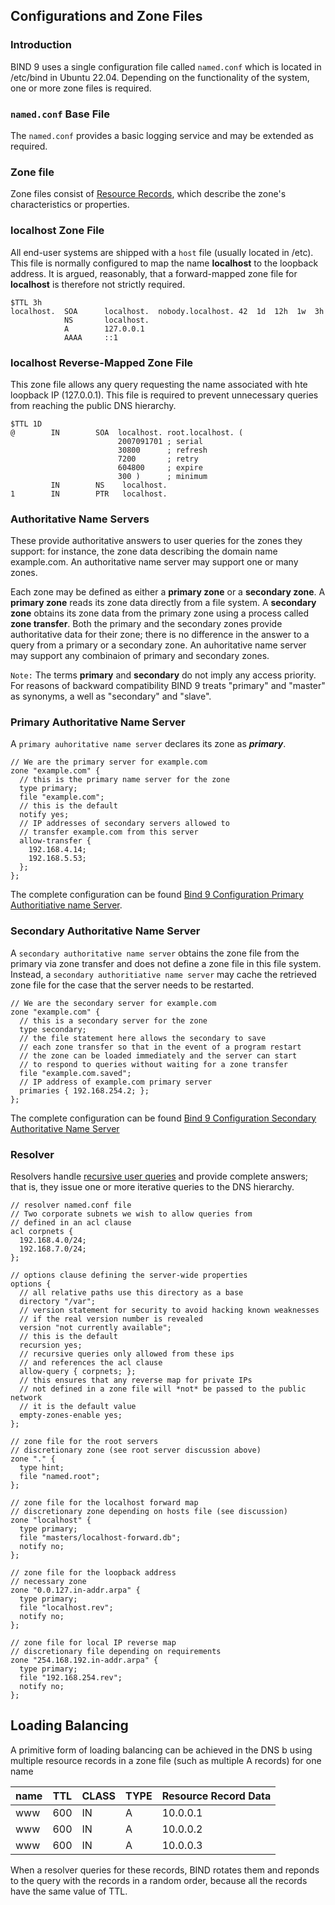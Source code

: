 ## Configurations and Zone Files

### Introduction
BIND 9 uses a single configuration file called `named.conf` which is located in /etc/bind in Ubuntu 22.04. Depending on the functionality of the system, one or more zone files is required. 

### `named.conf` Base File
The  `named.conf` provides a basic logging service and may be extended as required.

### Zone file
Zone files consist of [Resource Records](resource-records.md), which describe the zone's characteristics or properties.

### localhost Zone File
All end-user systems are shipped with a `host` file (usually located in /etc). This file is normally configured to map the name __localhost__ to the loopback address. It is argued, reasonably, that a forward-mapped zone file for __localhost__ is therefore not strictly required. 

```
$TTL 3h
localhost.  SOA      localhost.  nobody.localhost. 42  1d  12h  1w  3h
            NS       localhost.
            A        127.0.0.1
            AAAA     ::1
```

### localhost Reverse-Mapped Zone File
This zone file allows any query requesting the name associated with hte loopback IP (127.0.0.1). This file is required to prevent unnecessary queries from reaching the public DNS hierarchy.
```
$TTL 1D
@        IN        SOA  localhost. root.localhost. (
                        2007091701 ; serial
                        30800      ; refresh
                        7200       ; retry
                        604800     ; expire
                        300 )      ; minimum
         IN        NS    localhost.
1        IN        PTR   localhost.
```

### Authoritative Name Servers
These provide authoritative answers to user queries for the zones they support: for instance, the zone data describing the domain name example.com. An authoritative name server may support one or many zones.

Each zone may be defined as either a __primary zone__ or a __secondary zone__. A __primary zone__ reads its zone data directly from a file system. A __secondary zone__ obtains its zone data from the primary zone using a process called __zone transfer__. Both the primary and the secondary zones provide authoritative data for their zone; there is no difference in the answer to a query from a primary or a secondary zone. An auhoritative name server may support any combinaion of primary and secondary zones. 

`Note:` The terms __primary__ and __secondary__ do not imply any access priority. For reasons of backward compatibility BIND 9 treats "primary" and "master" as synonyms, a well as "secondary" and "slave".

### Primary Authoritative Name Server
A `primary auhoritative name server` declares its zone as ___primary___.

```
// We are the primary server for example.com
zone "example.com" {
  // this is the primary name server for the zone
  type primary;
  file "example.com";
  // this is the default
  notify yes;
  // IP addresses of secondary servers allowed to
  // transfer example.com from this server
  allow-transfer {
    192.168.4.14;
    192.168.5.53;
  };
};
```
The complete configuration can be found [Bind 9 Configuration Primary Authoritiative name Server](https://bind9.readthedocs.io/en/latest/chapter3.html#primary-authoritative-name-server).

### Secondary Authoritative Name Server
A `secondary authoritative name server` obtains the zone file from the primary via zone transfer and does not define a zone file in this file system. Instead, a `secondary authoritiative name server` may cache the retrieved zone file for the case that the server needs to be restarted.
```
// We are the secondary server for example.com
zone "example.com" {
  // this is a secondary server for the zone
  type secondary;
  // the file statement here allows the secondary to save
  // each zone transfer so that in the event of a program restart
  // the zone can be loaded immediately and the server can start
  // to respond to queries without waiting for a zone transfer
  file "example.com.saved";
  // IP address of example.com primary server
  primaries { 192.168.254.2; };
};
```
The complete configuration can be found [Bind 9 Configuration Secondary Authoritative Name Server](https://bind9.readthedocs.io/en/latest/chapter3.html#secondary-authoritative-name-server)
### Resolver
Resolvers handle [recursive user queries](https://bind9.readthedocs.io/en/latest/chapter1.html#recursive-query) and provide complete answers; that is, they issue one or more iterative queries to the DNS hierarchy. 

```
// resolver named.conf file
// Two corporate subnets we wish to allow queries from
// defined in an acl clause
acl corpnets {
  192.168.4.0/24;
  192.168.7.0/24;
};

// options clause defining the server-wide properties
options {
  // all relative paths use this directory as a base
  directory "/var";
  // version statement for security to avoid hacking known weaknesses
  // if the real version number is revealed
  version "not currently available";
  // this is the default
  recursion yes;
  // recursive queries only allowed from these ips
  // and references the acl clause
  allow-query { corpnets; };
  // this ensures that any reverse map for private IPs
  // not defined in a zone file will *not* be passed to the public network
  // it is the default value
  empty-zones-enable yes;
};

// zone file for the root servers
// discretionary zone (see root server discussion above)
zone "." {
  type hint;
  file "named.root";
};

// zone file for the localhost forward map
// discretionary zone depending on hosts file (see discussion)
zone "localhost" {
  type primary;
  file "masters/localhost-forward.db";
  notify no;
};

// zone file for the loopback address
// necessary zone
zone "0.0.127.in-addr.arpa" {
  type primary;
  file "localhost.rev";
  notify no;
};

// zone file for local IP reverse map
// discretionary file depending on requirements
zone "254.168.192.in-addr.arpa" {
  type primary;
  file "192.168.254.rev";
  notify no;
};
```

## Loading Balancing
A primitive form of loading balancing can be achieved in the DNS b using multiple resource records in a zone file (such as multiple A records) for one name

name|TTL|CLASS|TYPE|Resource Record Data
---|---|---|---|---
www|600|IN|A|10.0.0.1
www|600|IN|A|10.0.0.2
www|600|IN|A|10.0.0.3

When a resolver queries for these records, BIND rotates them and reponds to the query with the records in a random order, because all the records have the same value of TTL.





